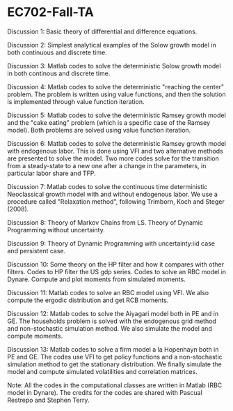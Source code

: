 # EC702-Fall-TA

Discussion 1: Basic theory of differential and difference equations.

Discussion 2: Simplest analytical examples of the Solow growth model in both continuous and discrete time.

Discussion 3: Matlab codes to solve the deterministic Solow growth model in both continous and discrete time.

Discussion 4: Matlab codes to solve the deterministic "reaching the center" problem. The problem is written using value functions, and then the solution is implemented through value function iteration.

Discussion 5: Matlab codes to solve the deterministic Ramsey growth model and the "cake eating" problem (which is a specific case of the Ramsey model). Both problems are solved using value function iteration.

Discussion 6: Matlab codes to solve the deterministic Ramsey growth model with endogenous labor. This is done using VFI and two alternative methods are presented to solve the model. Two more codes solve for the transition from a steady-state to a new one after a change in the parameters, in particular labor share and TFP.

Discussion 7: Matlab codes to solve the continuous time deterministic Neoclassical growth model with and without endogenous labor. We use a procedure called "Relaxation method", following Trimborn, Koch and Steger (2008).

Discussion 8: Theory of Markov Chains from LS. Theory of Dynamic Programming without uncertainty.

Discussion 9: Theory of Dynamic Programming with uncertainty:iid case and persistent case.

Discussion 10: Some theory on the HP filter and how it compares with other filters. Codes to HP filter the US gdp series. Codes to solve an RBC model in Dynare. Compute and plot moments from simulated moments.

Discussion 11: Matlab codes to solve an RBC model using VFI. We also compute the ergodic distribution and get RCB moments.

Discussion 12: Matlab codes to solve the Aiyagari model both in PE and in GE. The households problem is solved with the endogenous grid method and non-stochastic simulation method. We also simulate the model and compute moments.

Discussion 13: Matlab codes to solve a firm model a la Hopenhayn both in PE and GE. The codes use VFI to get policy functions and a non-stochastic simulation method to get the stationary distribution. We finally simulate the model and compute simulated volatilities and correlation matrices.

Note: All the codes in the computational classes are written in Matlab (RBC model in Dynare). The credits for the codes are shared with Pascual Restrepo and Stephen Terry.
